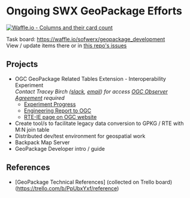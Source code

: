 # Ongoing SWX GeoPackage Efforts #

[![Waffle.io - Columns and their card count](https://badge.waffle.io/sofwerx/geopackage_development.svg?columns=all)](https://waffle.io/sofwerx/geopackage_development)

Task board: https://waffle.io/sofwerx/geopackage_development  
View / update items there or in [this repo's issues](https://github.com/sofwerx/geopackage_development/issues)

## Projects ##
- OGC GeoPackage Related Tables Extension - Interoperability Experiment  
    _Contact Tracey Birch ([slack](https://sofwerx.slack.com/team/U5N2X4Q69), [email](mailto:tracey.birch@sofwerx.org)) for access
    [OGC Observer Agreement](https://portal.opengeospatial.org/files/?artifact_id=75290) required_
  - [Experiment Progress](https://github.com/tabinfl/related-tables-IE)
  - [Engineering Report to OGC](https://github.com/sofwerx/gpkg-rte-ie-er)
  - [RTE-IE page on OGC website](http://www.opengeospatial.org/projects/initiatives/gpkg-rteie)
- Create tool/s to facilitate legacy data conversion to GPKG / RTE with M:N join table
- Distributed dev/test environment for geospatial work
- Backpack Map Server
- GeoPackage Developer intro / guide

## References ##
- [GeoPackage Technical References] (collected on Trello board)(https://trello.com/b/PpUbxYxf/reference)

